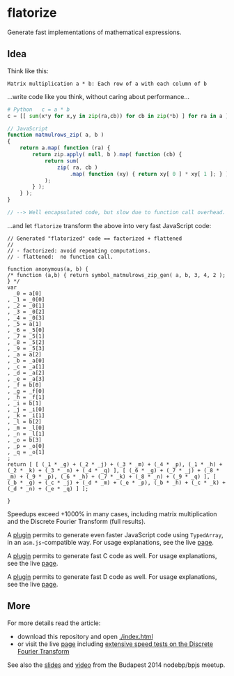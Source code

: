 flatorize
=========

Generate fast implementations of mathematical expressions.

## Idea

Think like this:

```     
Matrix multiplication a * b: Each row of a with each column of b
```

...write code like you think, without caring about performance...

```python
# Python   c = a * b
c = [[ sum(x*y for x,y in zip(ra,cb)) for cb in zip(*b) ] for ra in a ]
```

```js
// JavaScript
function matmulrows_zip( a, b )
{
    return a.map( function (ra) { 
        return zip.apply( null, b ).map( function (cb) {
            return sum( 
                zip( ra, cb )
                    .map( function (xy) { return xy[ 0 ] * xy[ 1 ]; } )
            );
        } );
    } );
}

// --> Well encapsulated code, but slow due to function call overhead.
```

...and let `flatorize` transform the above into very fast JavaScript code:

```
// Generated "flatorized" code == factorized + flattened
// 
// - factorized: avoid repeating computations.
// - flattened:  no function call.

function anonymous(a, b) {
/* function (a,b) { return symbol_matmulrows_zip_gen( a, b, 3, 4, 2 ); } */
var
  _0 = a[0]
, _1 = _0[0]
, _2 = _0[1]
, _3 = _0[2]
, _4 = _0[3]
, _5 = a[1]
, _6 = _5[0]
, _7 = _5[1]
, _8 = _5[2]
, _9 = _5[3]
, _a = a[2]
, _b = _a[0]
, _c = _a[1]
, _d = _a[2]
, _e = _a[3]
, _f = b[0]
, _g = _f[0]
, _h = _f[1]
, _i = b[1]
, _j = _i[0]
, _k = _i[1]
, _l = b[2]
, _m = _l[0]
, _n = _l[1]
, _o = b[3]
, _p = _o[0]
, _q = _o[1]
;
return [ [ (_1 * _g) + (_2 * _j) + (_3 * _m) + (_4 * _p), (_1 * _h) + (_2 * _k) + (_3 * _n) + (_4 * _q) ], [ (_6 * _g) + (_7 * _j) + (_8 * _m) + (_9 * _p), (_6 * _h) + (_7 * _k) + (_8 * _n) + (_9 * _q) ], [ (_b * _g) + (_c * _j) + (_d * _m) + (_e * _p), (_b * _h) + (_c * _k) + (_d * _n) + (_e * _q) ] ];

}
```

Speedups exceed +1000% in many cases, including matrix multiplication and the Discrete Fourier Transform (full results).

A [plugin](flatorize_asmjs.js) permits to generate even faster JavaScript code using `TypedArray`, in an `asm.js`-compatible way. For usage explanations, see the live [page](http://glat.info/flatorize/c.html).

A [plugin](flatorize_c.js) permits to generate fast C code as well. For usage explanations, see the live [page](http://glat.info/flatorize/c.html).

A [plugin](flatorize_d.js) permits to generate fast D code as well. For usage explanations, see the live [page](http://glat.info/flatorize/d.html).

## More

For more details read the article:
 * download this repository and open [./index.html](index.html)
 * or visit the live [page](http://glat.info/flatorize) including [extensive speed tests on the Discrete Fourier Transform](http://glat.info/flatorize/test/speed_test_c_fftw/dftreal.html)

See also the [slides](http://glat.info/bpjs2014/index.html) and [video](http://www.youtube.com/watch?v=FxNNSvNDbW8) from the Budapest 2014 nodebp/bpjs meetup.
